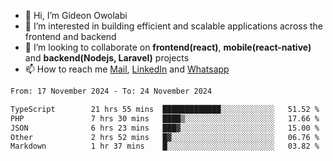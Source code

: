 - 👋 Hi, I’m Gideon Owolabi
- 👀 I’m interested in building efficient and scalable applications across the frontend and backend
- 💞️ I’m looking to collaborate on <b>frontend(react)</b>, <b>mobile(react-native)</b> and <b>backend(Nodejs, Laravel)</b> projects
- 📫 How to reach me <a href="mailto:gideoniyin2021@gmail.com">Mail</a>, <a href="https://www.linkedin.com/in/gideon-owolabi-9b667a232/">LinkedIn</a> and <a href="https://wa.me/2348055377085">Whatsapp</a>

<!---
gude1/gude1 is a ✨ special ✨ repository because its `README.md` (this file) appears on your GitHub profile.
You can click the Preview link to take a look at your changes.
--->

<!--START_SECTION:waka-->

```txt
From: 17 November 2024 - To: 24 November 2024

TypeScript        21 hrs 55 mins  █████████████░░░░░░░░░░░░   51.52 %
PHP               7 hrs 30 mins   ████▒░░░░░░░░░░░░░░░░░░░░   17.66 %
JSON              6 hrs 23 mins   ███▓░░░░░░░░░░░░░░░░░░░░░   15.00 %
Other             2 hrs 52 mins   █▓░░░░░░░░░░░░░░░░░░░░░░░   06.76 %
Markdown          1 hr 37 mins    █░░░░░░░░░░░░░░░░░░░░░░░░   03.82 %
```

<!--END_SECTION:waka-->
